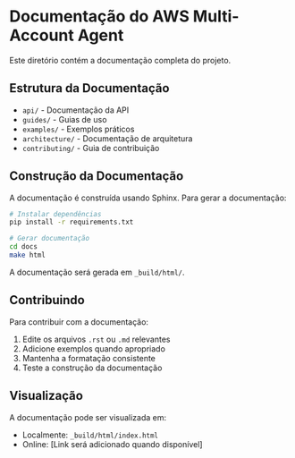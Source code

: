 # Documentação do AWS Multi-Account Agent

Este diretório contém a documentação completa do projeto.

## Estrutura da Documentação

- `api/` - Documentação da API
- `guides/` - Guias de uso
- `examples/` - Exemplos práticos
- `architecture/` - Documentação de arquitetura
- `contributing/` - Guia de contribuição

## Construção da Documentação

A documentação é construída usando Sphinx. Para gerar a documentação:

```bash
# Instalar dependências
pip install -r requirements.txt

# Gerar documentação
cd docs
make html
```

A documentação será gerada em `_build/html/`.

## Contribuindo

Para contribuir com a documentação:

1. Edite os arquivos `.rst` ou `.md` relevantes
2. Adicione exemplos quando apropriado
3. Mantenha a formatação consistente
4. Teste a construção da documentação

## Visualização

A documentação pode ser visualizada em:
- Localmente: `_build/html/index.html`
- Online: [Link será adicionado quando disponível]
